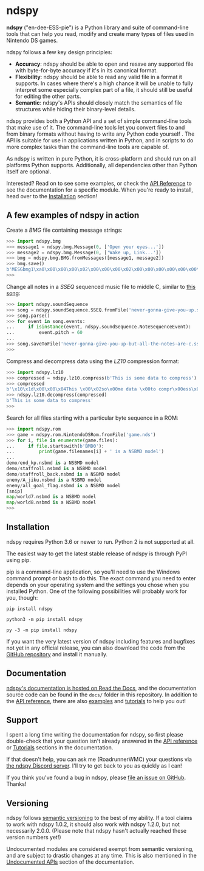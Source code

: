 ndspy
=====

**ndspy** ("en-dee-ESS-pie") is a Python library and suite of command-line
tools that can help you read, modify and create many types of files used in
Nintendo DS games.

ndspy follows a few key design principles:

-   **Accuracy**: ndspy should be able to open and resave any supported file
    with byte-for-byte accuracy if it's in its canonical format.
-   **Flexibility**: ndspy should be able to read any valid file in a format it
    supports. In cases where there's a high chance it will be unable to fully
    interpret some especially complex part of a file, it should still be useful
    for editing the other parts.
-   **Semantic**: ndspy's APIs should closely match the semantics of file
    structures while hiding their binary-level details.

ndspy provides both a Python API and a set of simple command-line tools that
make use of it. The command-line tools let you convert files to and from binary
formats without having to write any Python code yourself . The API is
suitable for use in applications written in Python, and in scripts to do more
complex tasks than the command-line tools are capable of.

As ndspy is written in pure Python, it is cross-platform and should run on all
platforms Python supports. Additionally, all dependencies other than Python
itself are optional.

Interested? Read on to see some examples, or check the [API
Reference](https://ndspy.readthedocs.io/en/latest/api.html) to see the
documentation for a specific module. When you're ready to install, head over to
the [Installation](#installation) section!



A few examples of ndspy in action
---------------------------------

Create a *BMG* file containing message strings:

```python
>>> import ndspy.bmg
>>> message1 = ndspy.bmg.Message(0, ['Open your eyes...'])
>>> message2 = ndspy.bmg.Message(0, ['Wake up, Link...'])
>>> bmg = ndspy.bmg.BMG.fromMessages([message1, message2])
>>> bmg.save()
b'MESGbmg1\xa0\x00\x00\x00\x02\x00\x00\x00\x02\x00\x00\x00\x00\x00\x00\x00\x00\x00\x00\x00\x00\x00\x00\x00INF1 \x00\x00\x00\x02\x00\x08\x00\x00\x00\x00\x00\x02\x00\x00\x00\x00\x00\x00\x00&\x00\x00\x00\x00\x00\x00\x00DAT1`\x00\x00\x00\x00\x00O\x00p\x00e\x00n\x00 \x00y\x00o\x00u\x00r\x00 \x00e\x00y\x00e\x00s\x00.\x00.\x00.\x00\x00\x00W\x00a\x00k\x00e\x00 \x00u\x00p\x00,\x00 \x00L\x00i\x00n\x00k\x00.\x00.\x00.\x00\x00\x00\x00\x00\x00\x00\x00\x00\x00\x00\x00\x00\x00\x00\x00\x00\x00\x00'
>>>
```

Change all notes in a *SSEQ* sequenced music file to middle C, similar to [this
song](https://youtu.be/cSAp9sBzPbc):

```python
>>> import ndspy.soundSequence
>>> song = ndspy.soundSequence.SSEQ.fromFile('never-gonna-give-you-up.sseq')
>>> song.parse()
>>> for event in song.events:
...     if isinstance(event, ndspy.soundSequence.NoteSequenceEvent):
...         event.pitch = 60
...
>>> song.saveToFile('never-gonna-give-you-up-but-all-the-notes-are-c.sseq')
>>>
```

Compress and decompress data using the *LZ10* compression format:

```python
>>> import ndspy.lz10
>>> compressed = ndspy.lz10.compress(b'This is some data to compress')
>>> compressed
b'\x10\x1d\x00\x00\x04This \x00\x02so\x00me data \x00to compr\x00ess\x00\x00\x00\x00\x00'
>>> ndspy.lz10.decompress(compressed)
b'This is some data to compress'
>>>
```

Search for all files starting with a particular byte sequence in a ROM:

```python
>>> import ndspy.rom
>>> game = ndspy.rom.NintendoDSRom.fromFile('game.nds')
>>> for i, file in enumerate(game.files):
...     if file.startswith(b'BMD0'):
...         print(game.filenames[i] + ' is a NSBMD model')
...
demo/end_kp.nsbmd is a NSBMD model
demo/staffroll.nsbmd is a NSBMD model
demo/staffroll_back.nsbmd is a NSBMD model
enemy/A_jiku.nsbmd is a NSBMD model
enemy/all_goal_flag.nsbmd is a NSBMD model
[snip]
map/world7.nsbmd is a NSBMD model
map/world8.nsbmd is a NSBMD model
>>>
```


<a name="installation"></a>
Installation
------------

ndspy requires Python 3.6 or newer to run. Python 2 is not supported at all.

The easiest way to get the latest stable release of ndspy is through PyPI using
pip.

pip is a command-line application, so you'll need to use the Windows command
prompt or bash to do this. The exact command you need to enter depends on your
operating system and the settings you chose when you installed Python. One of
the following possibilities will probably work for you, though:

    pip install ndspy

    python3 -m pip install ndspy

    py -3 -m pip install ndspy

If you want the very latest version of ndspy including features and bugfixes
not yet in any official release, you can also download the code from the
[GitHub repository](https://github.com/RoadrunnerWMC/ndspy) and install it
manually.


Documentation
-------------

[ndspy's documentation is hosted on Read the
Docs](https://ndspy.readthedocs.io/en/latest/index.html), and the documentation
source code can be found in the ``docs/`` folder in this repository. In
addition to the [API
reference](https://ndspy.readthedocs.io/en/latest/api.html), there are also
[examples](https://ndspy.readthedocs.io/en/latest/index.html#a-few-examples-of-ndspy-in-action)
and [tutorials](https://ndspy.readthedocs.io/en/latest/tutorials.html) to help
you out!


Support
-------

I spent a long time writing the documentation for ndspy, so first please
double-check that your question isn't already answered in the [API
reference](https://ndspy.readthedocs.io/en/latest/api.html) or
[Tutorials](https://ndspy.readthedocs.io/en/latest/tutorials.html) sections in
the documentation.

If that doesn't help, you can ask me (RoadrunnerWMC) your questions via [the
ndspy Discord server](https://discord.gg/RQhxAxw). I'll try to get back to
you as quickly as I can!

If you think you've found a bug in ndspy, please [file an issue on
GitHub](https://github.com/RoadrunnerWMC/ndspy/issues/new). Thanks!


Versioning
----------

ndspy follows [semantic versioning](https://semver.org/) to the best of my
ability. If a tool claims to work with ndspy 1.0.2, it should also work with
ndspy 1.2.0, but not necessarily 2.0.0. (Please note that ndspy hasn't actually
reached these version numbers yet!)

Undocumented modules are considered exempt from semantic versioning, and are
subject to drastic changes at any time. This is also mentioned in the
[Undocumented
APIs](https://ndspy.readthedocs.io/en/latest/api.html#undocumented-apis)
section of the documentation.
